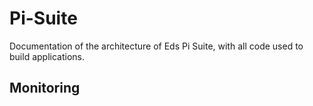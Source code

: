 # Pi-Suite

Documentation of the architecture of Eds Pi Suite, with all code used to build applications.

## Monitoring

